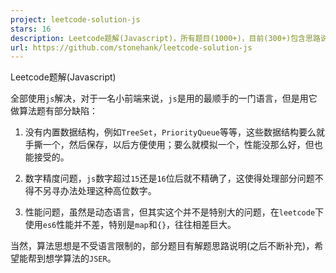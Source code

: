 ```yaml
---
project: leetcode-solution-js
stars: 16
description: Leetcode题解(Javascript)，所有题目(1000+)，目前(300+)包含思路说明，不断更新
url: https://github.com/stonehank/leetcode-solution-js
---
```


Leetcode题解(Javascript)

全部使用`js`解决，对于一名小前端来说，`js`是用的最顺手的一门语言，但是用它做算法题有部分缺陷：

1.  没有内置数据结构，例如`TreeSet`，`PriorityQueue`等等，这些数据结构要么就手撕一个，然后保存，以后方便使用；要么就模拟一个，性能没那么好，但也能接受的。
    
2.  数字精度问题，`js`数字超过`15`还是`16`位后就不精确了，这使得处理部分问题不得不另寻办法处理这种高位数字。
    
3.  性能问题，虽然是动态语言，但其实这个并不是特别大的问题，在`leetcode`下使用`es6`性能并不差，特别是`map`和`{}`，往往相差巨大。
    

当然，算法思想是不受语言限制的，部分题目有解题思路说明(之后不断补充)，希望能帮到想学算法的`JSER`。
